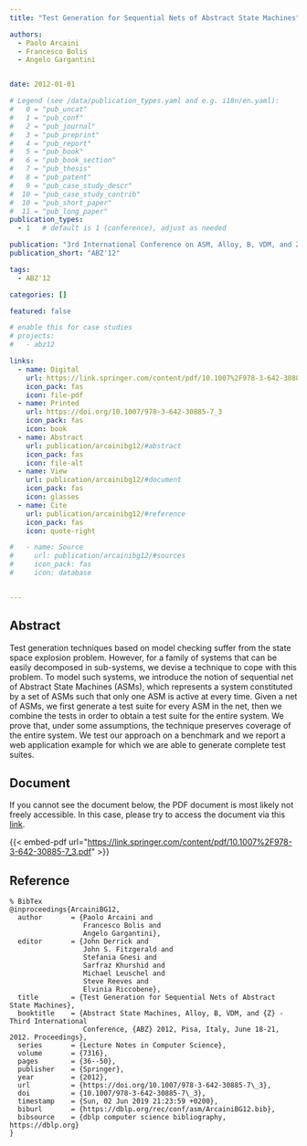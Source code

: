 ```yaml
---
title: "Test Generation for Sequential Nets of Abstract State Machines"

authors:
  - Paolo Arcaini
  - Francesco Bolis
  - Angelo Gargantini


date: 2012-01-01

# Legend (see /data/publication_types.yaml and e.g. i18n/en.yaml): 
#   0 = "pub_uncat"
#   1 = "pub_conf"
#   2 = "pub_journal"
#   3 = "pub_preprint"
#   4 = "pub_report"
#   5 = "pub_book"
#   6 = "pub_book_section"
#   7 = "pub_thesis"
#   8 = "pub_patent"
#   9 = "pub_case_study_descr"
#  10 = "pub_case_study_contrib"
#  10 = "pub_short_paper"
#  11 = "pub_long_paper"
publication_types:
  - 1   # default is 1 (conference), adjust as needed

publication: "3rd International Conference on ASM, Alloy, B, VDM, and Z (ABZ'12)"
publication_short: "ABZ'12"

tags:
  - ABZ'12

categories: []

featured: false

# enable this for case studies
# projects:
#   - abz12

links:
  - name: Digital
    url: https://link.springer.com/content/pdf/10.1007%2F978-3-642-30885-7_3.pdf
    icon_pack: fas
    icon: file-pdf
  - name: Printed
    url: https://doi.org/10.1007/978-3-642-30885-7_3
    icon_pack: fas
    icon: book
  - name: Abstract
    url: publication/arcainibg12/#abstract
    icon_pack: fas
    icon: file-alt
  - name: View
    url: publication/arcainibg12/#document
    icon_pack: fas
    icon: glasses
  - name: Cite
    url: publication/arcainibg12/#reference
    icon_pack: fas
    icon: quote-right

#   - name: Source
#     url: publication/arcainibg12/#sources
#     icon_pack: fas
#     icon: database


---
```


## Abstract

Test generation techniques based on model checking suffer from the state space explosion problem. However, for a family of systems that can be easily decomposed in sub-systems, we devise a technique to cope with this problem. To model such systems, we introduce the notion of sequential net of Abstract State Machines (ASMs), which represents a system constituted by a set of ASMs such that only one ASM is active at every time. Given a net of ASMs, we first generate a test suite for every ASM in the net, then we combine the tests in order to obtain a test suite for the entire system. We prove that, under some assumptions, the technique preserves coverage of the entire system. We test our approach on a benchmark and we report a web application example for which we are able to generate complete test suites.

## Document

If you cannot see the document below, the PDF document is most likely not freely accessible. In this case, please try to access the document via this <a href="https://link.springer.com/content/pdf/10.1007%2F978-3-642-30885-7_3.pdf">link</a>.

{{< embed-pdf url="https://link.springer.com/content/pdf/10.1007%2F978-3-642-30885-7_3.pdf" >}}

## Reference

```
% BibTex
@inproceedings{ArcainiBG12,
  author       = {Paolo Arcaini and
                  Francesco Bolis and
                  Angelo Gargantini},
  editor       = {John Derrick and
                  John S. Fitzgerald and
                  Stefania Gnesi and
                  Sarfraz Khurshid and
                  Michael Leuschel and
                  Steve Reeves and
                  Elvinia Riccobene},
  title        = {Test Generation for Sequential Nets of Abstract State Machines},
  booktitle    = {Abstract State Machines, Alloy, B, VDM, and {Z} - Third International
                  Conference, {ABZ} 2012, Pisa, Italy, June 18-21, 2012. Proceedings},
  series       = {Lecture Notes in Computer Science},
  volume       = {7316},
  pages        = {36--50},
  publisher    = {Springer},
  year         = {2012},
  url          = {https://doi.org/10.1007/978-3-642-30885-7\_3},
  doi          = {10.1007/978-3-642-30885-7\_3},
  timestamp    = {Sun, 02 Jun 2019 21:23:59 +0200},
  biburl       = {https://dblp.org/rec/conf/asm/ArcainiBG12.bib},
  bibsource    = {dblp computer science bibliography, https://dblp.org}
}


```

<!-- # add information for case study papers (if available)
## Sources

- **Used formal method:**
  [ASM](/method/asm)
- **Resources and tools:**
  Asmeta

For more information, please contact the <a href ="mailto:silvia.bonfanti@unibg.it;arcaini@nii.ac.jp;angelo.gargantini@unibg.it;scandurra@unibg.it;elvinia.riccobene@unimi.it">authors</a>-->

